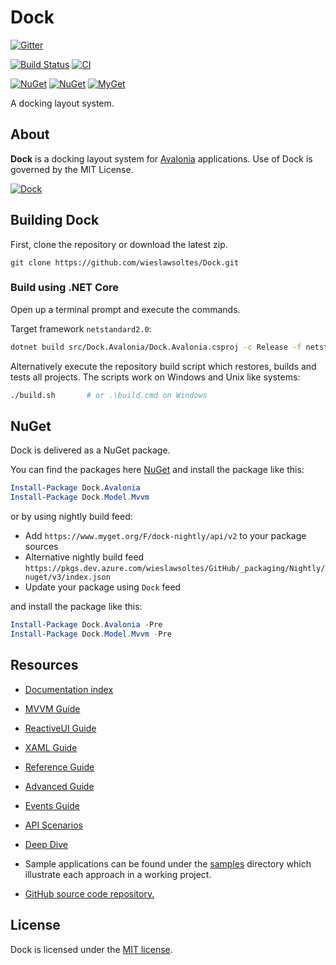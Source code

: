 # Dock

[![Gitter](https://badges.gitter.im/wieslawsoltes/Dock.svg)](https://gitter.im/wieslawsoltes/Dock?utm_source=badge&utm_medium=badge&utm_campaign=pr-badge)

[![Build Status](https://dev.azure.com/wieslawsoltes/GitHub/_apis/build/status/wieslawsoltes.Dock?branchName=master)](https://dev.azure.com/wieslawsoltes/GitHub/_build/latest?definitionId=89&branchName=master)
[![CI](https://github.com/wieslawsoltes/Dock/actions/workflows/build.yml/badge.svg)](https://github.com/wieslawsoltes/Dock/actions/workflows/build.yml)

[![NuGet](https://img.shields.io/nuget/v/Dock.Model.svg)](https://www.nuget.org/packages/Dock.Avalonia)
[![NuGet](https://img.shields.io/nuget/dt/Dock.Model.svg)](https://www.nuget.org/packages/Dock.Avalonia)
[![MyGet](https://img.shields.io/myget/dock-nightly/vpre/Dock.Model.svg?label=myget)](https://www.myget.org/gallery/dock-nightly) 

A docking layout system.

## About

**Dock** is a docking layout system for [Avalonia](https://github.com/AvaloniaUI/Avalonia) applications. Use of Dock is governed by the MIT License.

[![Dock](images/Dock.png)](images/Dock.png)

## Building Dock

First, clone the repository or download the latest zip.
```
git clone https://github.com/wieslawsoltes/Dock.git
```

### Build using .NET Core

Open up a terminal prompt and execute the commands.

Target framework `netstandard2.0`:
```bash
dotnet build src/Dock.Avalonia/Dock.Avalonia.csproj -c Release -f netstandard2.0
```

Alternatively execute the repository build script which restores,
builds and tests all projects. The scripts work on Windows and Unix
like systems:

```bash
./build.sh       # or .\build.cmd on Windows
```

## NuGet

Dock is delivered as a NuGet package.

You can find the packages here [NuGet](https://www.nuget.org/packages/Dock.Avalonia/) and install the package like this:

```powershell
Install-Package Dock.Avalonia
Install-Package Dock.Model.Mvvm
```

or by using nightly build feed:
* Add `https://www.myget.org/F/dock-nightly/api/v2` to your package sources
* Alternative nightly build feed `https://pkgs.dev.azure.com/wieslawsoltes/GitHub/_packaging/Nightly/nuget/v3/index.json`
* Update your package using `Dock` feed

and install the package like this:

```powershell
Install-Package Dock.Avalonia -Pre
Install-Package Dock.Model.Mvvm -Pre
```

## Resources
* [Documentation index](docs/README.md)
* [MVVM Guide](docs/dock-mvvm.md)
* [ReactiveUI Guide](docs/dock-reactiveui.md)
* [XAML Guide](docs/dock-xaml.md)
* [Reference Guide](docs/dock-reference.md)
* [Advanced Guide](docs/dock-advanced.md)
* [Events Guide](docs/dock-events.md)
* [API Scenarios](docs/dock-api-scenarios.md)
* [Deep Dive](docs/dock-deep-dive.md)
* Sample applications can be found under the [samples](samples/) directory
  which illustrate each approach in a working project.

* [GitHub source code repository.](https://github.com/wieslawsoltes/Dock)

## License

Dock is licensed under the [MIT license](LICENSE.TXT).
